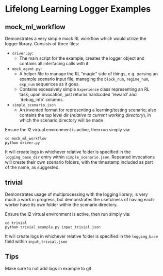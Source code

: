 # Lifelong Learning Logger Examples

## mock_ml_workflow

Demonstrates a very simple mock RL workflow which would utilize the logger
library. Consists of three files:
- `driver.py`:
    - The main script for the example; creates the logger object and
    contains all interfacing calls with it
- `mock_agent.py`:
    - A helper file to manage the RL "magic" side of things, e.g. parsing
    an example scenario input file, managing the `block_num`, `regime_num`, 
    `exp_num` sequences as it goes.
    - Contains excessively simple `Experience` class representing an RL task;
    upon invocation, just returns hardcoded 'reward' and 'debug_info' columns.
- `simple_scenario.json`
    - An invented format for representing a learning/testing scenario; also
    contains the top level dir (*relative to current working directory*), in
    which the scenario directory will be made

Ensure the l2 virtual environment is active, then run simply via:
```
cd mock_ml_workflow
python driver.py
```
It will create logs in whichever relative folder is specified in the 
`logging_base_dir` entry within `simple_scenario.json`.
Repeated invocations will create their own scenario folders, with the 
timestamp included as part of the name, as suggested.

## trivial

Demonstrates usage of multiprocessing with the logging library; is very much 
a work in progress, but demonstrates the usefulness of having each worker have 
its own folder within the scenario directory.

Ensure the l2 virtual environment is active, then run simply via:
```
cd trivial
python trivial_example.py input_trivial.json
```
It will create logs in whichever relative folder is specified in the 
`logging_base` field within `input_trivial.json`

## Tips
Make sure to not add logs in example to git